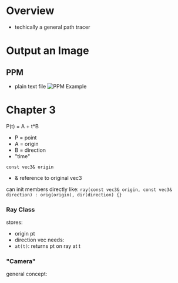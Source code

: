 # Overview
- techically a general path tracer

# Output an Image
## PPM
- plain text file
![PPM Example](https://raytracing.github.io/images/fig-1.01-ppm.jpg)

# Chapter 3
P(t) = A + t*B
- P = point
- A = origin
- B = direction
- "time"

`const vec3& origin`
- & reference to original vec3

can init members directly like:
`ray(const vec3& origin, const vec3& direction) : orig(origin), dir(direction) {}`

### Ray Class
stores:
- origin pt
- direction vec
needs:
- `at(t)`: returns pt on ray at t

### "Camera"
general concept: